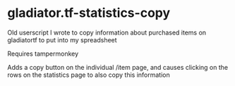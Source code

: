 # gladiator.tf-statistics-copy
Old userscript I wrote to copy information about purchased items on gladiatortf to put into my spreadsheet

Requires tampermonkey

Adds a copy button on the individual /item page, and causes clicking on the rows on the statistics page to also copy this information
